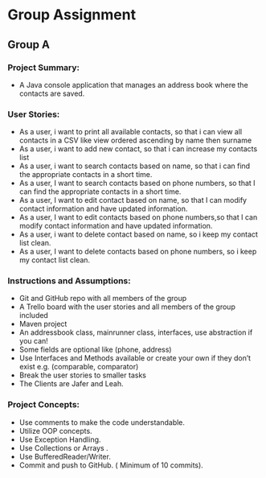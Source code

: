# Group Assignment

## Group A

### Project Summary:
* A Java console application that manages an address book where the contacts are saved.

### User Stories:

* As a user, i want to print all available contacts, so that i can view all contacts in a CSV like view ordered ascending by name then surname
* As a user, i want to add new contact, so that i can increase my contacts list
* As a user, i want to search contacts based on name, so that i can find the appropriate contacts in a short time.
* As a user, I want to search contacts based on phone numbers, so that I can find the appropriate contacts in a short time.
* As a user, I want to edit contact based on name, so that I can modify contact information and have updated information.
* As a user, I want to edit contacts based on phone numbers,so that I can modify contact information and have updated information.
* As a user, i want to delete contact based on name, so i keep my contact list clean.
* As a user, I want to delete contacts based on phone numbers, so i keep my contact list clean.

### Instructions and Assumptions:

* Git and GitHub repo with all members of the group
* A Trello board with the user stories and all members of the group included
* Maven project 
* An addressbook class, mainrunner class, interfaces, use abstraction if you can!
* Some fields are optional like (phone, address)
* Use Interfaces and Methods available or create your own if they don’t exist e.g. (comparable, comparator)
* Break the user stories to smaller tasks 
* The Clients are Jafer and Leah.

### Project Concepts:
* Use comments to make the code understandable.
* Utilize OOP concepts. 
* Use Exception Handling.
* Use Collections or Arrays  .
* Use BufferedReader/Writer.
* Commit and push to GitHub. ( Minimum of 10 commits).
